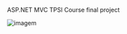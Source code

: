 ASP.NET MVC TPSI Course final project

![imagem](https://user-images.githubusercontent.com/94605456/209552478-ccd91832-2f12-4dd4-b0b4-da1b2799177c.png)

